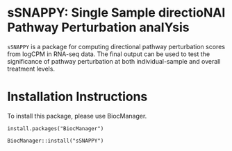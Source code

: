 # sSNAPPY: Single Sample directioNAl Pathway Perturbation analYsis


`sSNAPPY` is a package for computing directional pathway perturbation scores from logCPM in RNA-seq data. The final output can be used to test the significance of pathway perturbation at both individual-sample and overall treatment levels.

# Installation Instructions

To install this package, please use BiocManager.

`install.packages("BiocManager")`

`BiocManager::install("sSNAPPY")`
